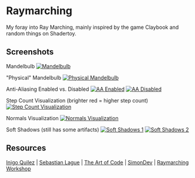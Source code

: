 # Raymarching
My foray into Ray Marching, mainly inspired by the game Claybook and random things on Shadertoy.

## Screenshots

Mandelbulb
[![Mandelbulb](https://i.postimg.cc/NjzYwVx5/image.png)](https://postimg.cc/cvwPRF2S)

"Physical" Mandelbulb
[![Physical Mandelbulb](https://i.postimg.cc/RCHdBbcq/image.png)](https://postimg.cc/8sTMd4XV)

Anti-Aliasing Enabled vs. Disabled
[![AA Enabled](https://i.postimg.cc/6QRzz2jY/image.png)](https://postimg.cc/XZjwYJ0C)
[![AA Disabled](https://i.postimg.cc/cCcbhgJV/image.png)](https://postimg.cc/n9C2cLBk)

Step Count Visualization (brighter red = higher step count)
[![Step Count Visualization](https://i.postimg.cc/3JcBTCzt/image.png)](https://postimg.cc/6yCRVRWZ)

Normals Visualization
[![Normals Visualization](https://i.postimg.cc/1tm66fLg/image.png)](https://postimg.cc/sBLvCDfy)

Soft Shadows (still has some artifacts)
[![Soft Shadows 1](https://i.postimg.cc/C1zQPHKy/image.png)](https://postimg.cc/S2bdj98V)
[![Soft Shadows 2](https://i.postimg.cc/3rP2DC5y/image.png)](https://postimg.cc/grHxCh0d)

## Resources
[Inigo Quilez](https://iquilezles.org/) |
[Sebastian Lague](https://github.com/SebLague/Ray-Marching/tree/master) |
[The Art of Code](https://www.youtube.com/@TheArtofCodeIsCool) |
[SimonDev](https://youtu.be/BNZtUB7yhX4) |
[Raymarching Workshop](https://github.com/electricsquare/raymarching-workshop)
